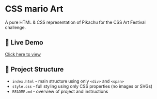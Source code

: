 # CSS mario Art

A pure HTML & CSS representation of Pikachu for the CSS Art Festival challenge.

## 🚀 Live Demo
[Click here to view](https://your-username.github.io/css-art-pikachu/)

## 📂 Project Structure
- `index.html` - main structure using only `<div>` and `<span>`
- `style.css` - full styling using only CSS properties (no images or SVGs)
- `README.md` - overview of project and instructions
 
 
